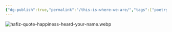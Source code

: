 ```yaml
---
{"dg-publish":true,"permalink":"/this-is-where-we-are/","tags":["poetry","mystic"]}
---
```


![hafiz-quote-happiness-heard-your-name.webp](/img/user/images/hafiz-quote-happiness-heard-your-name.webp)

